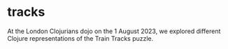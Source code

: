 # tracks

At the London Clojurians dojo on the 1 August 2023, we explored different Clojure representations
of the Train Tracks puzzle.
